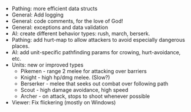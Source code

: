* Pathing: more efficient data structs
* General: Add logging
* General: code comments, for the love of God!
* General: exceptions and data validation
* AI: create different behavior types: rush, march, berserk.
* Pathing: add hurt-map to allow attackers to avoid especially dangerous places.
* AI: add unit-specific pathfinding params for crowing, hurt-avoidance, etc.
* Units: new or improved types
    * Pikemen - range 2 melee for attacking over barriers
    * Knight - high hp/dmg melee.  (Slow?)
    * Berserker - melee that seeks out combat over following path
    * Scout - high damage avoidance, high speed
    * Archer - on attack, stops to shoot whenever possible
* Viewer: Fix flickering (mostly on Windows)
